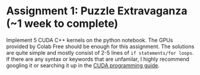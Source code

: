 # Assignment 1: Puzzle Extravaganza (~1 week to complete)
Implement 5 CUDA C++ kernels on the python notebook. The GPUs provided by Colab Free should be enough for this assignment. The solutions are quite simple and mostly consist of 2-5 lines of `if statements/for loops`. If there are any syntax or keywords that are unfamilar, I highly recommend googling it or searching it up in the [CUDA programming guide](https://docs.nvidia.com/cuda/cuda-c-programming-guide/#programming-model).

